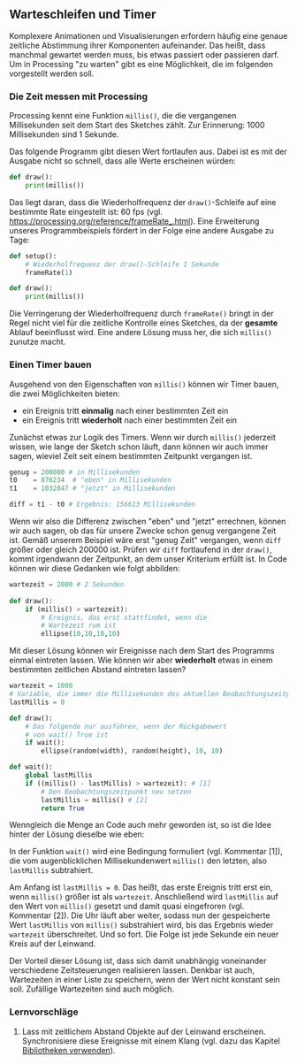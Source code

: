 ## Warteschleifen und Timer

Komplexere Animationen und Visualisierungen erfordern häufig eine genaue zeitliche Abstimmung ihrer Komponenten aufeinander. Das heißt, dass manchmal gewartet werden muss, bis etwas passiert oder passieren darf. Um in Processing "zu warten" gibt es eine Möglichkeit, die im folgenden vorgestellt werden soll.

### Die Zeit messen mit Processing

Processing kennt eine Funktion `millis()`, die die vergangenen Millisekunden seit dem Start des Sketches zählt. Zur Erinnerung: 1000 Millisekunden sind 1 Sekunde.

Das folgende Programm gibt diesen Wert fortlaufen aus. Dabei ist es mit der Ausgabe nicht so schnell, dass alle Werte erscheinen würden:

```python
def draw():
    print(millis())
```

Das liegt daran, dass die Wiederholfrequenz der `draw()`-Schleife auf eine bestimmte Rate eingestellt ist: 60 fps (vgl. https://processing.org/reference/frameRate_.html). Eine Erweiterung unseres Programmbeispiels fördert in der Folge eine andere Ausgabe zu Tage:

```python
def setup():
    # Wiederholfrequenz der draw()-Schleife 1 Sekunde
    frameRate(1)

def draw():
    print(millis())
```

Die Verringerung der Wiederholfrequenz durch `frameRate()` bringt in der Regel nicht viel für die zeitliche Kontrolle eines Sketches, da der **gesamte** Ablauf beeinflusst wird. Eine andere Lösung muss her, die sich `millis()` zunutze macht.

### Einen Timer bauen

Ausgehend von den Eigenschaften von `millis()` können wir Timer bauen, die zwei Möglichkeiten bieten:

- ein Ereignis tritt **einmalig** nach einer bestimmten Zeit ein
- ein Ereignis tritt **wiederholt** nach einer bestimmten Zeit ein

Zunächst etwas zur Logik des Timers. Wenn wir durch `millis()` jederzeit wissen, wie lange der Sketch schon läuft, dann können wir auch immer sagen, wieviel Zeit seit einem bestimmten Zeitpunkt vergangen ist.

```python
genug = 200000 # in Millisekunden
t0    = 876234  # "eben" in Millisekunden
t1    = 1032847 # "jetzt" in Millisekunden

diff = t1 - t0 # Ergebnis: 156613 Millisekunden
```

Wenn wir also die Differenz zwischen "eben" und "jetzt" errechnen, können wir auch sagen, ob das für unsere Zwecke schon genug vergangene Zeit ist. Gemäß unserem Beispiel wäre erst "genug Zeit" vergangen, wenn `diff` größer oder gleich 200000 ist. Prüfen wir `diff` fortlaufend in der `draw()`, kommt irgendwann der Zeitpunkt, an dem unser Kriterium erfüllt ist. In Code können wir diese Gedanken wie folgt abbilden:

```python
wartezeit = 2000 # 2 Sekunden
    
def draw():
    if (millis() > wartezeit):
        # Ereignis, das erst stattfindet, wenn die 
        # Wartezeit rum ist
        ellipse(10,10,10,10)
```

Mit dieser Lösung können wir Ereignisse nach dem Start des Programms einmal eintreten lassen. Wie können wir aber **wiederholt** etwas in einem bestimmten zeitlichen Abstand eintreten lassen?

```python
wartezeit = 1000
# Variable, die immer die Millisekunden des aktuellen Beobachtungszeitpunkts speichert
lastMillis = 0

def draw():
    # Das folgende nur ausführen, wenn der Rückgabewert
    # von wait() True ist
    if wait():
        ellipse(random(width), random(height), 10, 10)

def wait():
    global lastMillis
    if ((millis() - lastMillis) > wartezeit): # [1]
        # Den Beobachtungszeitpunkt neu setzen
        lastMillis = millis() # [2]
        return True
```

Wenngleich die Menge an Code auch mehr geworden ist, so ist die Idee hinter der Lösung dieselbe wie eben: 

In der Funktion `wait()` wird eine Bedingung formuliert (vgl. Kommentar [1]), die vom augenblicklichen Millisekundenwert `millis()` den letzten, also `lastMillis` subtrahiert. 

Am Anfang ist `lastMillis = 0`. Das heißt, das erste Ereignis tritt erst ein, wenn `millis()` größer ist als `wartezeit`. Anschließend wird `lastMillis` auf den Wert von `millis()` gesetzt und damit quasi eingefroren (vgl. Kommentar [2]). Die Uhr läuft aber weiter, sodass nun der gespeicherte Wert `lastMillis` von `millis()` substrahiert wird, bis das Ergebnis wieder `wartezeit` überschreitet. Und so fort. Die Folge ist jede Sekunde ein neuer Kreis auf der Leinwand.

Der Vorteil dieser Lösung ist, dass sich damit unabhängig voneinander verschiedene Zeitsteuerungen realisieren lassen. Denkbar ist auch, Wartezeiten in einer Liste zu speichern, wenn der Wert nicht konstant sein soll. Zufällige Wartezeiten sind auch möglich.

### Lernvorschläge

1. Lass mit zeitlichem Abstand Objekte auf der Leinwand erscheinen. Synchronisiere diese Ereignisse mit einem Klang (vgl. dazu das Kapitel [Bibliotheken verwenden](./Themen/bibliotheken-verwenden.html)).